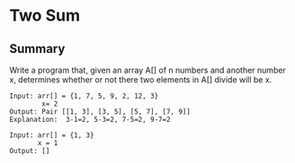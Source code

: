 # Two Sum

## Summary

Write a program that, given an array A[] of n numbers and another number x, determines whether or not there two elements in A[] divide will be x.

```
Input: arr[] = {1, 7, 5, 9, 2, 12, 3}
        x= 2
Output: Pair [[1, 3], [3, 5], [5, 7], [7, 9]]
Explanation:  3-1=2, 5-3=2, 7-5=2, 9-7=2

Input: arr[] = {1, 3}
       x = 1
Output: []
```